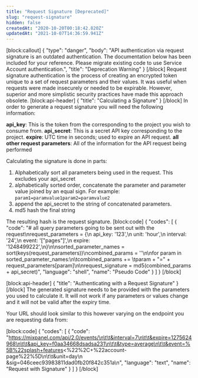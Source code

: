 ```yaml
---
title: "Request Signature [Deprecated]"
slug: "request-signature"
hidden: false
createdAt: "2020-10-20T00:18:42.820Z"
updatedAt: "2021-10-07T14:36:59.941Z"
---
```

[block:callout]
{
  "type": "danger",
  "body": "API authentication via request signature is an outdated authentication. The documentation below has been included for your reference. Please migrate existing code to use Service Account authentication.",
  "title": "Deprecation Warning"
}
[/block]
Request signature authentication is the process of creating an encrypted token unique to a set of request parameters and their values. It was useful when requests were made insecurely or needed to be expirable. However, superior and more simplistic security practices have made this approach obsolete.
[block:api-header]
{
  "title": "Calculating a Signature"
}
[/block]
In order to generate a request signature you will need the following information:

**api_key**: This is the token from the corresponding to the project you wish to consume from.
**api_secret**: This is a secret API key corresponding to the project.
**expire**: UTC time in seconds; used to expire an API request.
**all other request parameters**: All of the information for the API request being performed

Calculating the signature is done in parts:
1) Alphabetically sort all parameters being used in the request. This excludes your api_secret
2) alphabetically sorted order, concatenate the parameter and parameter value joined by an equal sign. For example: `param1=paramvalue1param2=paramvalue2` 
2) append the api_secret to the string of concatenated parameters.
3) md5 hash the final string

The resulting hash is the request signature.
[block:code]
{
  "codes": [
    {
      "code": "# all query parameters going to be sent out with the request\nrequest_parameters = {\n   api_key: '123',\n   unit: 'hour',\n   interval: '24',\n   event: '[\"pages\"]',\n   expire: '1248499222',\n}\n\nsorted_parameter_names = sort(keys(request_parameters))\ncombined_params = ''\n\nfor param in sorted_parameter_names:\n\tcombined_params += \tparam + \"=\" + request_parameters[param]\n\nrequest_signature = md5(combined_params + api_secret)",
      "language": "shell",
      "name": "Pseudo Code"
    }
  ]
}
[/block]

[block:api-header]
{
  "title": "Authenticating with a Request Signature"
}
[/block]
The generated signature needs to be provided with the parameters you used to calculate it. It will not work if any parameters or values change and it will not be valid after the expiry time.

Your URL should look similar to this however varying on the endpoint you are requesting data from:


[block:code]
{
  "codes": [
    {
      "code": "https://mixpanel.com/api/2.0/events/\n\t\t&interval=7\n\t\t&expire=1275624968\n\t\t&api_key=f0aa34668dsadsa231\n\t\t&type=average\n\t\t&event=%5B%22splash+features<%22%2C+%22account-page%22%5D\n\t\t&unit=day\n    &sig=046ceec93983811dad0fb20f842c351a\n",
      "language": "text",
      "name": "Request with Signature"
    }
  ]
}
[/block]